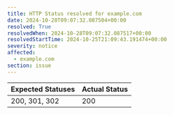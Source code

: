 ```yaml
---
title: HTTP Status resolved for example.com
date: 2024-10-28T09:07:32.087504+00:00
resolved: True
resolvedWhen: 2024-10-28T09:07:32.087517+00:00
resolvedStartTime: 2024-10-25T21:09:43.191474+00:00
severity: notice
affected:
  - example.com
section: issue
---
```


| Expected Statuses | Actual Status  |
|-------------------|----------------|
| 200, 301, 302 | 200 |
